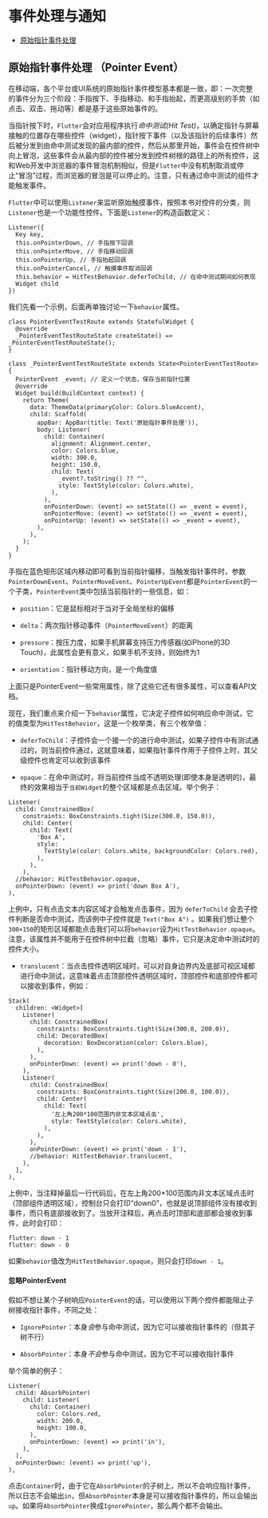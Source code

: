 # 事件处理与通知

- [原始指针事件处理](https://github.com/Germtao/TTFlutter/tree/master/Flutter%E9%9B%86%E5%90%88/flutter_collection/lib/Advanced#%E5%8E%9F%E5%A7%8B%E6%8C%87%E9%92%88%E4%BA%8B%E4%BB%B6%E5%A4%84%E7%90%86-pointer-event)

## 原始指针事件处理 （Pointer Event）

在移动端，各个平台或UI系统的原始指针事件模型基本都是一致，即：一次完整的事件分为三个阶段：手指按下、手指移动、和手指抬起，而更高级别的手势（如点击、双击、拖动等）都是基于这些原始事件的。

当指针按下时，`Flutter`会对应用程序执行*命中测试(Hit Test)*，以确定指针与屏幕接触的位置存在哪些控件（widget），指针按下事件（以及该指针的后续事件）然后被分发到由命中测试发现的最内部的控件，然后从那里开始，事件会在控件树中向上冒泡，这些事件会从最内部的控件被分发到控件树根的路径上的所有控件，这和Web开发中浏览器的事件冒泡机制相似，但是`Flutter`中没有机制取消或停止“冒泡”过程，而浏览器的冒泡是可以停止的。注意，只有通过命中测试的组件才能触发事件。

`Flutter`中可以使用`Listener`来监听原始触摸事件，按照本书对控件的分类，则`Listener`也是一个功能性控件。下面是`Listener`的构造函数定义：

```
Listener({
  Key key,
  this.onPointerDown, // 手指按下回调
  this.onPointerMove, // 手指移动回调
  this.onPointerUp, // 手指抬起回调
  this.onPointerCancel, // 触摸事件取消回调
  this.behavior = HitTestBehavior.deferToChild, // 在命中测试期间如何表现
  Widget child
})
```

我们先看一个示例，后面再单独讨论一下`behavior`属性。

```
class PointerEventTestRoute extends StatefulWidget {
  @override
  _PointerEventTestRouteState createState() => _PointerEventTestRouteState();
}

class _PointerEventTestRouteState extends State<PointerEventTestRoute> {
  PointerEvent _event; // 定义一个状态，保存当前指针位置
  @override
  Widget build(BuildContext context) {
    return Theme(
      data: ThemeData(primaryColor: Colors.blueAccent),
      child: Scaffold(
        appBar: AppBar(title: Text('原始指针事件处理')),
        body: Listener(
          child: Container(
            alignment: Alignment.center,
            color: Colors.blue,
            width: 300.0,
            height: 150.0,
            child: Text(
              _event?.toString() ?? "",
              style: TextStyle(color: Colors.white),
            ),
          ),
          onPointerDown: (event) => setState(() => _event = event),
          onPointerMove: (event) => setState(() => _event = event),
          onPointerUp: (event) => setState(() => _event = event),
        ),
      ),
    );
  }
}
```

手指在蓝色矩形区域内移动即可看到当前指针偏移，当触发指针事件时，参数`PointerDownEvent`、`PointerMoveEvent`、`PointerUpEvent`都是`PointerEvent`的一个子类，`PointerEvent`类中包括当前指针的一些信息，如：

- `position`：它是鼠标相对于当对于全局坐标的偏移

- `delta`：两次指针移动事件（`PointerMoveEvent`）的距离

- `pressure`：按压力度，如果手机屏幕支持压力传感器(如iPhone的3D Touch)，此属性会更有意义，如果手机不支持，则始终为1

- `orientation`：指针移动方向，是一个角度值

上面只是PointerEvent一些常用属性，除了这些它还有很多属性，可以查看API文档。

现在，我们重点来介绍一下`behavior`属性，它决定子控件如何响应命中测试，它的值类型为`HitTestBehavior`，这是一个枚举类，有三个枚举值：

- `deferToChild`：子控件会一个接一个的进行命中测试，如果子控件中有测试通过的，则当前控件通过，这就意味着，如果指针事件作用于子控件上时，其父级控件也肯定可以收到该事件

- `opaque`：在命中测试时，将当前控件当成不透明处理(即使本身是透明的)，最终的效果相当于`当前Widget`的整个区域都是点击区域。举个例子：

```
Listener(
  child: ConstrainedBox(
    constraints: BoxConstraints.tight(Size(300.0, 150.0)),
    child: Center(
      child: Text(
        'Box A',
        style:
          TextStyle(color: Colors.white, backgroundColor: Colors.red),
        ),
      ),
    ),
  //behavior: HitTestBehavior.opaque,
  onPointerDown: (event) => print('down Box A'),
),
```

上例中，只有点击文本内容区域才会触发点击事件，因为 `deferToChild` 会去子控件判断是否命中测试，而该例中子控件就是 `Text("Box A")` 。如果我们想让整个`300×150`的矩形区域都能点击我们可以将`behavior`设为`HitTestBehavior.opaque`。注意，该属性并不能用于在控件树中拦截（忽略）事件，它只是决定命中测试时的控件大小。

- `translucent`：当点击控件透明区域时，可以对自身边界内及底部可视区域都进行命中测试，这意味着点击顶部控件透明区域时，顶部控件和底部控件都可以接收到事件，例如：

```
Stack(
  children: <Widget>[
    Listener(
      child: ConstrainedBox(
        constraints: BoxConstraints.tight(Size(300.0, 200.0)),
        child: DecoratedBox(
          decoration: BoxDecoration(color: Colors.blue),
        ),
      ),
      onPointerDown: (event) => print('down - 0'),
    ),
    Listener(
      child: ConstrainedBox(
        constraints: BoxConstraints.tight(Size(200.0, 100.0)),
        child: Center(
          child: Text(
            '左上角200*100范围内非文本区域点击',
            style: TextStyle(color: Colors.white),
          ),
        ),
      ),
      onPointerDown: (event) => print('down - 1'),
      //behavior: HitTestBehavior.translucent,
    ),
  ],
),
```

上例中，当注释掉最后一行代码后，在左上角200*100范围内非文本区域点击时（顶部组件透明区域），控制台只会打印“down0”，也就是说顶部组件没有接收到事件，而只有底部接收到了。当放开注释后，再点击时顶部和底部都会接收到事件，此时会打印：

```
flutter: down - 1
flutter: down - 0
```

如果`behavior`值改为`HitTestBehavior.opaque`，则只会打印`down - 1`。

#### 忽略PointerEvent

假如不想让某个子树响应`PointerEvent`的话，可以使用以下两个控件都能阻止子树接收指针事件，不同之处：

- `IgnorePointer`：本身*会*参与命中测试，因为它可以接收指针事件的（但其子树不行）

- `AbsorbPointer`：本身*不会*参与命中测试，因为它不可以接收指针事件

举个简单的例子：

```
Listener(
  child: AbsorbPointer(
    child: Listener(
      child: Container(
        color: Colors.red,
        width: 200.0,
        height: 100.0,
      ),
      onPointerDown: (event) => print('in'),
    ),
  ),
  onPointerDown: (event) => print('up'),
),
```

点击`Container`时，由于它在`AbsorbPointer`的子树上，所以不会响应指针事件，所以日志不会输出`in`，但`AbsorbPointer`本身是可以接收指针事件的，所以会输出`up`。如果将`AbsorbPointer`换成`IgnorePointer`，那么两个都不会输出。
